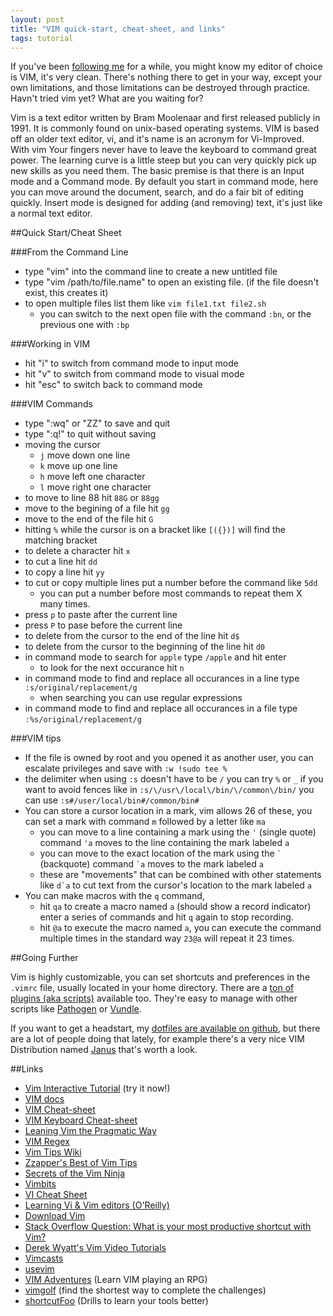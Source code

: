 ```yaml
---
layout: post
title: "VIM quick-start, cheat-sheet, and links"
tags: tutorial
---
```


If you've been [following me](http://twitter.com/jkirchartz) for a while, you might know my editor of choice is VIM,
it's very clean. There's nothing there to get in your way, except your own limitations, and those limitations can be
destroyed through practice. Havn't tried vim yet? What are you waiting for?

Vim is a text editor written by Bram Moolenaar and first released publicly in 1991. 
It is commonly found on unix-based operating systems. 
VIM is based off an older text editor, vi, and it's name is an acronym for Vi-Improved.
With vim Your fingers never have to leave the keyboard to command great power. The learning curve is a little steep but you can very quickly pick up new skills as you need them. The basic premise is that there is an Input mode
and a Command mode. By default you start in command mode, here you can move around the document, search, and do a fair bit of editing quickly. Insert mode is designed for adding (and removing) text, it's just like a normal text
editor.

##Quick Start/Cheat Sheet

###From the Command Line

* type "vim" into the command line to create a new untitled file
* type "vim /path/to/file.name" to open an existing file. (if the file doesn't exist, this creates it)
* to open multiple files list them like `vim file1.txt file2.sh`
    * you can switch to the next open file with the command `:bn`, or the previous one with `:bp`

###Working in VIM

* hit "i" to switch from command mode to input mode
* hit "v" to switch from command mode to visual mode
* hit "esc" to switch back to command mode

###VIM Commands

* type ":wq" or "ZZ" to save and quit
* type ":q!" to quit without saving
* moving the cursor
    * `j` move down one line
    * `k` move up one line
    * `h` move left one character
    * `l` move right one character
* to move to line 88 hit `88G` or `88gg`
* move to the begining of a file hit `gg`
* move to the end of the file hit `G`
* hitting `%` while the cursor is on a bracket like `[({})]` will find the matching bracket
* to delete a character hit `x`
* to cut a line hit `dd`
* to copy a line hit `yy`
* to cut or copy multiple lines put a number before the command like `5dd`
    * you can put a number before most commands to repeat them X many times.
* press `p` to paste after the current line
* press `P` to pase before the current line
* to delete from the cursor to the end of the line hit `d$`
* to delete from the cursor to the beginning of the line hit `d0`
* in command mode to search for `apple` type `/apple` and hit enter
    * to look for the next occurance hit `n`
* in command mode to find and replace all occurances in a line type `:s/original/replacement/g`
    * when searching you can use regular expressions
* in command mode to find and replace all occurances in a file type `:%s/original/replacement/g`


###VIM tips

* If the file is owned by root and you opened it as another user, you can escalate privileges and save with `:w !sudo tee %`
* the delimiter when using `:s` doesn't have to be `/` you can try `%` or `_` if you want to avoid fences like in `:s/\/usr\/local\/bin/\/common\/bin/` you can use `:s#/user/local/bin#/common/bin#`
* You can store a cursor location in a mark, vim allows 26 of these, you can set a mark with command `m` followed by a letter like `ma`
    * you can move to a line containing a mark using the `'` (single quote) command `'a` moves to the line containing the mark labeled `a`
    * you can move to the exact location of the mark using the `` ` `` (backquote) command `` `a `` moves to the mark labeled `a`
    * these are "movements" that can be combined with other statements like `` d`a `` to cut text from the cursor's location to the mark labeled `a`
* You can make macros with the `q` command, 
    * hit `qa` to create a macro named `a` (should show a record indicator) enter a series of commands and  hit `q` again to stop recording.
    * hit `@a` to execute the macro named `a`, you can execute the command multiple times in the standard way `23@a` will repeat it 23 times.

##Going Further

Vim is highly customizable, you can set shortcuts and preferences in the `.vimrc` file, usually located in your home directory.
There are a [ton of plugins (aka scripts)](http://www.vim.org/scripts/) available too. They're easy to manage with other scripts
like [Pathogen](https://github.com/tpope/vim-pathogen) or [Vundle](https://github.com/gmarik/vundle). 

If you want to get a headstart, my [dotfiles are available on github](https://github.com/jkirchartz/dotfiles), but there are a lot of people
doing that lately, for example there's a very nice VIM Distribution named [Janus](https://github.com/carlhuda/janus) that's worth a look.

##Links

* [Vim Interactive Tutorial](http://www.openvim.com/tutorial.html) (try it now!)
* [VIM docs](http://www.vim.org/docs.php)
* [VIM Cheat-sheet](http://michael.peopleofhonoronly.com/vim/)
* [VIM Keyboard Cheat-sheet](http://walking-without-crutches.heroku.com/image/images/vi-vim-cheat-sheet.png)
* [Leaning Vim the Pragmatic Way](http://jrmiii.com/2009/03/06/learning-vim-the-pragmatic-way.html)
* [VIM Regex](http://vimregex.com/)
* [Vim Tips Wiki](http://vim.wikia.com/wiki/Vim_Tips_Wiki)
* [Zzapper's Best of Vim Tips](http://zzapper.co.uk/vimtips.html)
* [Secrets of the Vim Ninja](http://bencrowder.net/files/vim-fu/)
* [Vimbits](http://vimbits.com/)
* [VI Cheat Sheet](http://www.lagmonster.org/docs/vi.html)
* [Learning Vi & Vim editors (O'Reilly)](http://www.amazon.com/gp/product/059652983X)
* [Download Vim](http://www.vim.org/download.php)
* [Stack Overflow Question: What is your most productive shortcut with Vim?](http://stackoverflow.com/questions/1218390/what-is-your-most-productive-shortcut-with-vim/1220118)
* [Derek Wyatt's Vim Video Tutorials](http://www.derekwyatt.org/vim/vim-tutorial-videos/)
* [Vimcasts](http://vimcasts.org/)
* [usevim](http://usevim.com/)
* [VIM Adventures](http://vim-adventures.com/) (Learn VIM playing an RPG)
* [vimgolf](http://vimgolf.com/) (find the shortest way to complete the challenges)
* [shortcutFoo](https://www.shortcutfoo.com/) (Drills to learn your tools better)
